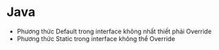 # Java

- Phương thức Default trong interface không nhất thiết phải Override
- Phương thức Static trong interface không thể Override